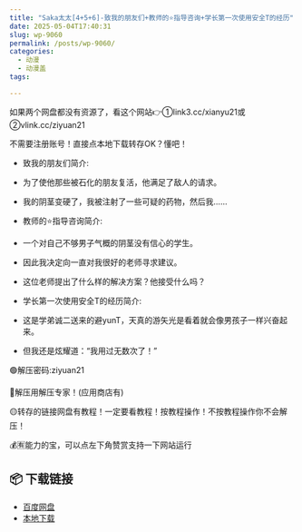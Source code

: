 ```yaml
---
title: "Saka太太[4+5+6]-致我的朋友们+教师的⭐指导咨询+学长第一次使用安全T的经历"
date: 2025-05-04T17:40:31
slug: wp-9060
permalink: /posts/wp-9060/
categories:
  - 动漫
  - 动漫盖
tags:

---
```


如果两个网盘都没有资源了，看这个网站👉①link3.cc/xianyu21或②vlink.cc/ziyuan21

不需要注册账号！直接点本地下载转存OK？懂吧！

*   致我的朋友们简介:
*   为了使他那些被石化的朋友复活，他满足了敌人的请求。
*   我的阴茎变硬了，我被注射了一些可疑的药物，然后我……

*   教师的⭐指导咨询简介:
*   一个对自己不够男子气概的阴茎没有信心的学生。
*   因此我决定向一直对我很好的老师寻求建议。
*   这位老师提出了什么样的解决方案？他接受什么吗？

*   学长第一次使用安全T的经历简介:
*   这是学弟诚二送来的避yunT，天真的游矢光是看着就会像男孩子一样兴奋起来。
*   但我还是炫耀道：“我用过无数次了！”

🟢解压密码:ziyuan21

🔵解压用解压专家！(应用商店有)

🟡转存的链接网盘有教程！一定要看教程！按教程操作！不按教程操作你不会解压！

💰🈶能力的宝，可以点左下角赞赏支持一下网站运行

## 📦 下载链接
- [百度网盘](https://blziyuan21.com/pay-download/9060?key=2d27fac31d&down_id=0)
- [本地下载](https://blziyuan21.com/pay-download/9060?key=2d27fac31d&down_id=1)

